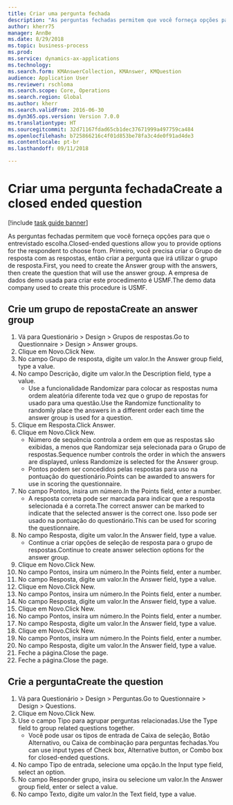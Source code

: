 ```yaml
--- 
title: Criar uma pergunta fechada
description: "As perguntas fechadas permitem que você forneça opções para que o entrevistado escolha."
author: kherr75
manager: AnnBe
ms.date: 8/29/2018
ms.topic: business-process
ms.prod: 
ms.service: dynamics-ax-applications
ms.technology: 
ms.search.form: KMAnswerCollection, KMAnswer, KMQuestion
audience: Application User
ms.reviewer: rschloma
ms.search.scope: Core, Operations
ms.search.region: Global
ms.author: kherr
ms.search.validFrom: 2016-06-30
ms.dyn365.ops.version: Version 7.0.0
ms.translationtype: HT
ms.sourcegitcommit: 32d71167fdad65cb1dec37671999a497759ca484
ms.openlocfilehash: b725866216c4f01d853be78fa3c4de0f91ad4de3
ms.contentlocale: pt-br
ms.lasthandoff: 09/11/2018

---
```

# <a name="create-a-closed-ended-question"></a><span data-ttu-id="6a67d-103">Criar uma pergunta fechada</span><span class="sxs-lookup"><span data-stu-id="6a67d-103">Create a closed ended question</span></span>

[!include [task guide banner](../../includes/task-guide-banner.md)]

<span data-ttu-id="6a67d-104">As perguntas fechadas permitem que você forneça opções para que o entrevistado escolha.</span><span class="sxs-lookup"><span data-stu-id="6a67d-104">Closed-ended questions allow you to provide options for the respondent to choose from.</span></span> <span data-ttu-id="6a67d-105">Primeiro, você precisa criar o Grupo de resposta com as respostas, então criar a pergunta que irá utilizar o grupo de resposta.</span><span class="sxs-lookup"><span data-stu-id="6a67d-105">First, you need to create the Answer group with the answers, then create the question that will use the answer group.</span></span> <span data-ttu-id="6a67d-106">A empresa de dados demo usada para criar este procedimento é USMF.</span><span class="sxs-lookup"><span data-stu-id="6a67d-106">The demo data company used to create this procedure is USMF.</span></span>


## <a name="create-an-answer-group"></a><span data-ttu-id="6a67d-107">Crie um grupo de reposta</span><span class="sxs-lookup"><span data-stu-id="6a67d-107">Create an answer group</span></span>
1. <span data-ttu-id="6a67d-108">Vá para Questionário > Design > Grupos de respostas.</span><span class="sxs-lookup"><span data-stu-id="6a67d-108">Go to Questionnaire > Design > Answer groups.</span></span>
2. <span data-ttu-id="6a67d-109">Clique em Novo.</span><span class="sxs-lookup"><span data-stu-id="6a67d-109">Click New.</span></span>
3. <span data-ttu-id="6a67d-110">No campo Grupo de resposta, digite um valor.</span><span class="sxs-lookup"><span data-stu-id="6a67d-110">In the Answer group field, type a value.</span></span>
4. <span data-ttu-id="6a67d-111">No campo Descrição, digite um valor.</span><span class="sxs-lookup"><span data-stu-id="6a67d-111">In the Description field, type a value.</span></span>
    * <span data-ttu-id="6a67d-112">Use a funcionalidade Randomizar para colocar as respostas numa ordem aleatória diferente toda vez que o grupo de repostas for usado para uma questão.</span><span class="sxs-lookup"><span data-stu-id="6a67d-112">Use the Randomize functionality to randomly place the answers in a different order each time the answer group is used for a question.</span></span>  
5. <span data-ttu-id="6a67d-113">Clique em Resposta.</span><span class="sxs-lookup"><span data-stu-id="6a67d-113">Click Answer.</span></span>
6. <span data-ttu-id="6a67d-114">Clique em Novo.</span><span class="sxs-lookup"><span data-stu-id="6a67d-114">Click New.</span></span>
    * <span data-ttu-id="6a67d-115">Número de sequência controla a ordem em que as respostas são exibidas, a menos que Randomizar seja selecionada para o Grupo de respostas.</span><span class="sxs-lookup"><span data-stu-id="6a67d-115">Sequence number controls the order in which the answers are displayed, unless Randomize is selected for the Answer group.</span></span>  
    * <span data-ttu-id="6a67d-116">Pontos podem ser concedidos pelas respostas para uso na pontuação do questionário.</span><span class="sxs-lookup"><span data-stu-id="6a67d-116">Points can be awarded to answers for use in scoring the questionnaire.</span></span>  
7. <span data-ttu-id="6a67d-117">No campo Pontos, insira um número.</span><span class="sxs-lookup"><span data-stu-id="6a67d-117">In the Points field, enter a number.</span></span>
    * <span data-ttu-id="6a67d-118">A resposta correta pode ser marcada para indicar que a resposta selecionada é a correta.</span><span class="sxs-lookup"><span data-stu-id="6a67d-118">The correct answer can be marked to indicate that the selected answer is the correct one.</span></span> <span data-ttu-id="6a67d-119">Isso pode ser usado na pontuação do questionário.</span><span class="sxs-lookup"><span data-stu-id="6a67d-119">This can be used for scoring the questionnaire.</span></span>  
8. <span data-ttu-id="6a67d-120">No campo Resposta, digite um valor.</span><span class="sxs-lookup"><span data-stu-id="6a67d-120">In the Answer field, type a value.</span></span>
    * <span data-ttu-id="6a67d-121">Continue a criar opções de seleção de resposta para o grupo de respostas.</span><span class="sxs-lookup"><span data-stu-id="6a67d-121">Continue to create answer selection options for the answer group.</span></span>  
9. <span data-ttu-id="6a67d-122">Clique em Novo.</span><span class="sxs-lookup"><span data-stu-id="6a67d-122">Click New.</span></span>
10. <span data-ttu-id="6a67d-123">No campo Pontos, insira um número.</span><span class="sxs-lookup"><span data-stu-id="6a67d-123">In the Points field, enter a number.</span></span>
11. <span data-ttu-id="6a67d-124">No campo Resposta, digite um valor.</span><span class="sxs-lookup"><span data-stu-id="6a67d-124">In the Answer field, type a value.</span></span>
12. <span data-ttu-id="6a67d-125">Clique em Novo.</span><span class="sxs-lookup"><span data-stu-id="6a67d-125">Click New.</span></span>
13. <span data-ttu-id="6a67d-126">No campo Pontos, insira um número.</span><span class="sxs-lookup"><span data-stu-id="6a67d-126">In the Points field, enter a number.</span></span>
14. <span data-ttu-id="6a67d-127">No campo Resposta, digite um valor.</span><span class="sxs-lookup"><span data-stu-id="6a67d-127">In the Answer field, type a value.</span></span>
15. <span data-ttu-id="6a67d-128">Clique em Novo.</span><span class="sxs-lookup"><span data-stu-id="6a67d-128">Click New.</span></span>
16. <span data-ttu-id="6a67d-129">No campo Pontos, insira um número.</span><span class="sxs-lookup"><span data-stu-id="6a67d-129">In the Points field, enter a number.</span></span>
17. <span data-ttu-id="6a67d-130">No campo Resposta, digite um valor.</span><span class="sxs-lookup"><span data-stu-id="6a67d-130">In the Answer field, type a value.</span></span>
18. <span data-ttu-id="6a67d-131">Clique em Novo.</span><span class="sxs-lookup"><span data-stu-id="6a67d-131">Click New.</span></span>
19. <span data-ttu-id="6a67d-132">No campo Pontos, insira um número.</span><span class="sxs-lookup"><span data-stu-id="6a67d-132">In the Points field, enter a number.</span></span>
20. <span data-ttu-id="6a67d-133">No campo Resposta, digite um valor.</span><span class="sxs-lookup"><span data-stu-id="6a67d-133">In the Answer field, type a value.</span></span>
21. <span data-ttu-id="6a67d-134">Feche a página.</span><span class="sxs-lookup"><span data-stu-id="6a67d-134">Close the page.</span></span>
22. <span data-ttu-id="6a67d-135">Feche a página.</span><span class="sxs-lookup"><span data-stu-id="6a67d-135">Close the page.</span></span>

## <a name="create-the-question"></a><span data-ttu-id="6a67d-136">Crie a pergunta</span><span class="sxs-lookup"><span data-stu-id="6a67d-136">Create the question</span></span>
1. <span data-ttu-id="6a67d-137">Vá para Questionário > Design > Perguntas.</span><span class="sxs-lookup"><span data-stu-id="6a67d-137">Go to Questionnaire > Design > Questions.</span></span>
2. <span data-ttu-id="6a67d-138">Clique em Novo.</span><span class="sxs-lookup"><span data-stu-id="6a67d-138">Click New.</span></span>
3. <span data-ttu-id="6a67d-139">Use o campo Tipo para agrupar perguntas relacionadas.</span><span class="sxs-lookup"><span data-stu-id="6a67d-139">Use the Type field to group related questions together.</span></span>
    * <span data-ttu-id="6a67d-140">Você pode usar os tipos de entrada de Caixa de seleção, Botão Alternativo, ou Caixa de combinação para perguntas fechadas.</span><span class="sxs-lookup"><span data-stu-id="6a67d-140">You can use input types of Check box, Alternative button, or Combo box for closed-ended questions.</span></span>  
4. <span data-ttu-id="6a67d-141">No campo Tipo de entrada, selecione uma opção.</span><span class="sxs-lookup"><span data-stu-id="6a67d-141">In the Input type field, select an option.</span></span>
5. <span data-ttu-id="6a67d-142">No campo Responder grupo, insira ou selecione um valor.</span><span class="sxs-lookup"><span data-stu-id="6a67d-142">In the Answer group field, enter or select a value.</span></span>
6. <span data-ttu-id="6a67d-143">No campo Texto, digite um valor.</span><span class="sxs-lookup"><span data-stu-id="6a67d-143">In the Text field, type a value.</span></span>


